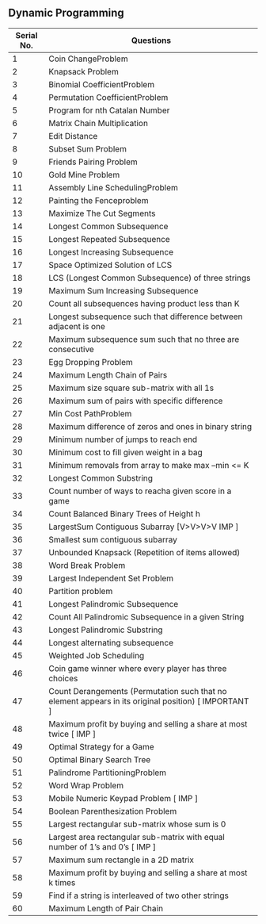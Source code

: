 ## Dynamic Programming
Serial No. | Questions
| --- | ----------- |
1 | Coin ChangeProblem
2 | Knapsack Problem
3 | Binomial CoefficientProblem
4 | Permutation CoefficientProblem
5 | Program for nth Catalan Number
6 | Matrix Chain Multiplication
7 | Edit Distance
8 | Subset Sum Problem
9 | Friends Pairing Problem
10 | Gold Mine Problem
11 | Assembly Line SchedulingProblem
12 | Painting the Fenceproblem
13 | Maximize The Cut Segments
14 | Longest Common Subsequence
15 | Longest Repeated Subsequence
16 | Longest Increasing Subsequence
17 | Space Optimized Solution of LCS
18 | LCS (Longest Common Subsequence) of three strings
19 | Maximum Sum Increasing Subsequence
20 | Count all subsequences having product less than K
21 | Longest subsequence such that difference between adjacent is one
22 | Maximum subsequence sum such that no three are consecutive
23 | Egg Dropping Problem
24 | Maximum Length Chain of Pairs
25 | Maximum size square sub-matrix with all 1s
26 | Maximum sum of pairs with specific difference
27 | Min Cost PathProblem
28 | Maximum difference of zeros and ones in binary string
29 | Minimum number of jumps to reach end
30 | Minimum cost to fill given weight in a bag
31 | Minimum removals from array to make max –min <= K
32 | Longest Common Substring
33 | Count number of ways to reacha given score in a game
34 | Count Balanced Binary Trees of Height h
35 | LargestSum Contiguous Subarray [V>V>V>V IMP ]
36 | Smallest sum contiguous subarray
37 | Unbounded Knapsack (Repetition of items allowed)
38 | Word Break Problem
39 | Largest Independent Set Problem
40 | Partition problem
41 | Longest Palindromic Subsequence
42 | Count All Palindromic Subsequence in a given String
43 | Longest Palindromic Substring
44 | Longest alternating subsequence
45 | Weighted Job Scheduling
46 | Coin game winner where every player has three choices
47 | Count Derangements (Permutation such that no element appears in its original position) [ IMPORTANT ]
48 | Maximum profit by buying and selling a share at most twice [ IMP ]
49 | Optimal Strategy for a Game
50 | Optimal Binary Search Tree
51 | Palindrome PartitioningProblem
52 | Word Wrap Problem
53 | Mobile Numeric Keypad Problem [ IMP ]
54 | Boolean Parenthesization Problem
55 | Largest rectangular sub-matrix whose sum is 0
56 | Largest area rectangular sub-matrix with equal number of 1’s and 0’s [ IMP ]
57 | Maximum sum rectangle in a 2D matrix
58 | Maximum profit by buying and selling a share at most k times
59 | Find if a string is interleaved of two other strings
60 | Maximum Length of Pair Chain

